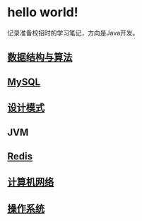 # hello world!

记录准备校招时的学习笔记，方向是Java开发。

## [数据结构与算法](docs/数据结构与算法.md)

## [MySQL](docs/MySQL.md)

## [设计模式](docs/设计模式.md)

## JVM

## [Redis](docs/Redis.md)

## [计算机网络](docs/计算机网络.md)

## [操作系统](docs/操作系统.md)